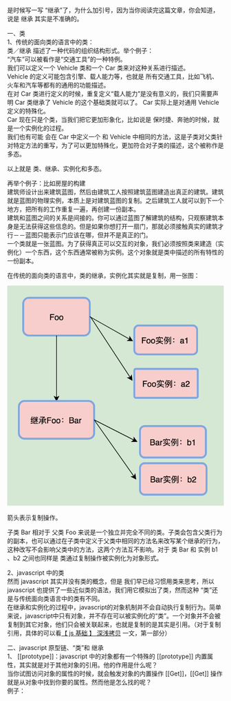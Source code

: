 是时候写一写 “继承”了，为什么加引号，因为当你阅读完这篇文章，你会知道，说是 继承 其实是不准确的。

一、类  
1、传统的面向类的语言中的类：  
类／继承 描述了一种代码的组织结构形式。举个例子：  
“汽车”可以被看作是“交通工具”的一种特例。  
我们可以定义一个 Vehicle 类和一个 Car 类来对这种关系进行描述。  
Vehicle 的定义可能包含引擎、载人能力等，也就是 所有交通工具，比如飞机、火车和汽车等都有的通用的功能描述。  
在对 Car 类进行定义的时候，重复定义“载人能力”是没有意义的，我们只需要声明 Car 类继承了 Vehicle 的这个基础类就可以了。 Car 实际上是对通用 Vehicle 定义的特殊化。  
Car 现在只是个类，当我们把它更加形象化，比如说是 保时捷、奔驰的时候，就是一个实例化的过程。  
我们也有可能 会在 Car 中定义一个 和 Vehicle 中相同的方法，这是子类对父类针对特定方法的重写，为了可以更加特殊化，更加符合对子类的描述，这个被称作是 多态。

以上就是 类、继承、实例化和多态。

再举个例子：比如房屋的构建  
建筑师设计出来建筑蓝图，然后由建筑工人按照建筑蓝图建造出真正的建筑。建筑就是蓝图的物理实例，本质上是对建筑蓝图的复制。之后建筑工人就可以到下一个地方，把所有的工作重复一遍，再创建一份副本。  
建筑和蓝图之间的关系是间接的。你可以通过蓝图了解建筑的结构，只观察建筑本身是无法获得这些信息的。但是如果你想打开一扇门，那就必须接触真实的建筑才行－－蓝图只能表示门应该在哪，但并不是真正的门。  
一个类就是一张蓝图。为了获得真正可以交互的对象，我们必须按照类来建造（实例化）一个东西，这个东西通常被称为实例。这个对象就是类中描述的所有特性的一份副本。

在传统的面向类的语言中，类的继承，实例化其实就是复制，用一张图：

![](/assets/impor2t.png)

箭头表示复制操作。

子类 Bar 相对于 父类 Foo 来说是一个独立并完全不同的类。子类会包含父类行为的副本，也可以通过在子类中定义于父类中相同的方法名来改写某个继承的行为，这种改写不会影响父类中的方法，这两个方法互不影响。对于 类 Bar 和 实例 b1 、b2 之间也同样是 类通过复制操作被实例化为对象形式。



2、javascript 中的类  
然而 javascript 其实并没有类的概念，但是 我们早已经习惯用类来思考，所以 javascript 也提供了一些近似类的语法，我们用它模拟出了类，然而这种 “类”还是与传统面向类语言中的类有不同。  
在继承和实例化的过程中，javascript的对象机制并不会自动执行复制行为。简单来说，javascript中只有对象，并不存在可以被实例化的“类”。一个对象并不会被复制到其它对象，他们只会被关联起来，也就是复制的是其实是引用。（对于复制引用，具体的可以看[【 js 基础 】 深浅拷贝](http://www.cnblogs.com/lijiayi/p/jsdeeepcopy.html) 一文，第一部分）

  
二、javascript 原型链、“类”和 继承  
1、 \[\[prototype\]\]：javascript 中的对象都有一个特殊的 \[\[prototype\]\] 内置属性，其实就是对于其他对象的引用。他的作用是什么呢？  
当你试图访问对象的属性的时候，就会触发对象的内置操作 \[\[Get\]\]，\[\[Get\]\] 操作就是从对象中找到你要的属性。然而他是怎么找的呢？  
例子：








